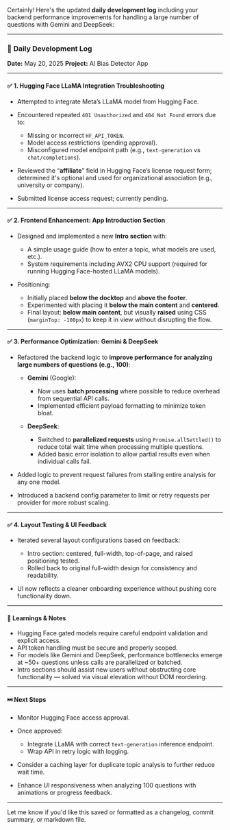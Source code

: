Certainly! Here's the updated **daily development log** including your backend performance improvements for handling a large number of questions with Gemini and DeepSeek:

---

### 📅 **Daily Development Log**

**Date:** May 20, 2025
**Project:** AI Bias Detector App

---

#### ✅ **1. Hugging Face LLaMA Integration Troubleshooting**

* Attempted to integrate Meta’s LLaMA model from Hugging Face.
* Encountered repeated `401 Unauthorized` and `404 Not Found` errors due to:

  * Missing or incorrect `HF_API_TOKEN`.
  * Model access restrictions (pending approval).
  * Misconfigured model endpoint path (e.g., `text-generation` vs `chat/completions`).
* Reviewed the “**affiliate**” field in Hugging Face’s license request form; determined it's optional and used for organizational association (e.g., university or company).
* Submitted license access request; currently pending.

---

#### ✅ **2. Frontend Enhancement: App Introduction Section**

* Designed and implemented a new **Intro section** with:

  * A simple usage guide (how to enter a topic, what models are used, etc.).
  * System requirements including AVX2 CPU support (required for running Hugging Face-hosted LLaMA models).
* Positioning:

  * Initially placed **below the docktop** and **above the footer**.
  * Experimented with placing it **below the main content** and **centered**.
  * Final layout: **below main content**, but visually **raised** using CSS (`marginTop: -100px`) to keep it in view without disrupting the flow.

---

#### ✅ **3. Performance Optimization: Gemini & DeepSeek**

* Refactored the backend logic to **improve performance for analyzing large numbers of questions (e.g., 100)**:

  * **Gemini** (Google):

    * Now uses **batch processing** where possible to reduce overhead from sequential API calls.
    * Implemented efficient payload formatting to minimize token bloat.
  * **DeepSeek**:

    * Switched to **parallelized requests** using `Promise.allSettled()` to reduce total wait time when processing multiple questions.
    * Added basic error isolation to allow partial results even when individual calls fail.
* Added logic to prevent request failures from stalling entire analysis for any one model.
* Introduced a backend config parameter to limit or retry requests per provider for more robust scaling.

---

#### ✅ **4. Layout Testing & UI Feedback**

* Iterated several layout configurations based on feedback:

  * Intro section: centered, full-width, top-of-page, and raised positioning tested.
  * Rolled back to original full-width design for consistency and readability.
* UI now reflects a cleaner onboarding experience without pushing core functionality down.

---

#### 🧠 **Learnings & Notes**

* Hugging Face gated models require careful endpoint validation and explicit access.
* API token handling must be secure and properly scoped.
* For models like Gemini and DeepSeek, performance bottlenecks emerge at \~50+ questions unless calls are parallelized or batched.
* Intro sections should assist new users without obstructing core functionality — solved via visual elevation without DOM reordering.

---

#### ⏭️ **Next Steps**

* Monitor Hugging Face access approval.
* Once approved:

  * Integrate LLaMA with correct `text-generation` inference endpoint.
  * Wrap API in retry logic with logging.
* Consider a caching layer for duplicate topic analysis to further reduce wait time.
* Enhance UI responsiveness when analyzing 100 questions with animations or progress feedback.

---

Let me know if you'd like this saved or formatted as a changelog, commit summary, or markdown file.
